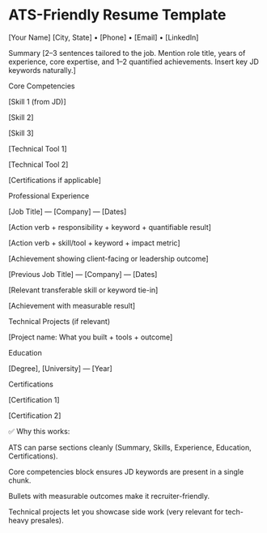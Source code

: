 # ATS-Friendly Resume Template

[Your Name]
[City, State] • [Phone] • [Email] • [LinkedIn]

Summary
[2–3 sentences tailored to the job. Mention role title, years of experience, core expertise, and 1–2 quantified achievements. Insert key JD keywords naturally.]

Core Competencies

[Skill 1 (from JD)]

[Skill 2]

[Skill 3]

[Technical Tool 1]

[Technical Tool 2]

[Certifications if applicable]

Professional Experience

[Job Title] — [Company] — [Dates]

[Action verb + responsibility + keyword + quantifiable result]

[Action verb + skill/tool + keyword + impact metric]

[Achievement showing client-facing or leadership outcome]

[Previous Job Title] — [Company] — [Dates]

[Relevant transferable skill or keyword tie-in]

[Achievement with measurable result]

Technical Projects (if relevant)

[Project name: What you built + tools + outcome]

Education

[Degree], [University] — [Year]

Certifications

[Certification 1]

[Certification 2]

✅ Why this works:

ATS can parse sections cleanly (Summary, Skills, Experience, Education, Certifications).

Core competencies block ensures JD keywords are present in a single chunk.

Bullets with measurable outcomes make it recruiter-friendly.

Technical projects let you showcase side work (very relevant for tech-heavy presales).
